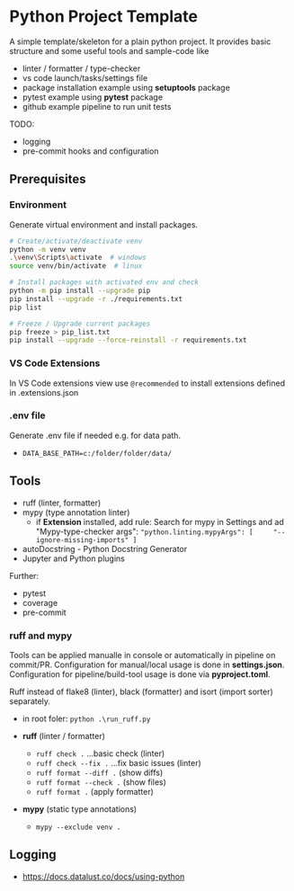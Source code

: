 # Python Project Template

A simple template/skeleton for a plain python project. It provides basic structure and some useful tools and sample-code like

- linter / formatter / type-checker
- vs code launch/tasks/settings file
- package installation example using **setuptools** package
- pytest example using **pytest** package
- github example pipeline to run unit tests

TODO:

- logging
- pre-commit hooks and configuration

## Prerequisites

### Environment

Generate virtual environment and install packages.

```bash
# Create/activate/deactivate venv
python -m venv venv
.\venv\Scripts\activate  # windows
source venv/bin/activate  # linux

# Install packages with activated env and check
python -m pip install --upgrade pip
pip install --upgrade -r ./requirements.txt 
pip list

# Freeze / Upgrade current packages  
pip freeze > pip_list.txt   
pip install --upgrade --force-reinstall -r requirements.txt
```

### VS Code Extensions

In VS Code extensions view use `@recommended` to install extensions defined in .extensions.json

### .env file

Generate .env file if needed e.g. for data path.

- `DATA_BASE_PATH=c:/folder/folder/data/`

## Tools

- ruff (linter, formatter)
- mypy (type annotation linter)
  - if **Extension** installed, add rule: Search for mypy in Settings and ad "Mypy-type-checker args": ``"python.linting.mypyArgs": [     "--ignore-missing-imports" ]``
- autoDocstring - Python Docstring Generator
- Jupyter and Python plugins

Further:

- pytest
- coverage
- pre-commit

### ruff and mypy

Tools can be applied manualle in console or automatically in pipeline on commit/PR. Configuration for manual/local usage is done in **settings.json**. Configuration for pipeline/build-tool usage is done via **pyproject.toml**.

Ruff instead of flake8 (linter), black (formatter) and isort (import sorter) separately.

- in root foler: `python .\run_ruff.py`

- **ruff** (linter / formatter)
  - `ruff check .`   ...basic check (linter)
  - `ruff check --fix .` ...fix basic issues (linter)
  - `ruff format --diff .` (show diffs)
  - `ruff format --check .` (show files)
  - `ruff format .` (apply formatter)

- **mypy** (static type annotations)
  - `mypy --exclude venv .`

## Logging

- <https://docs.datalust.co/docs/using-python>
